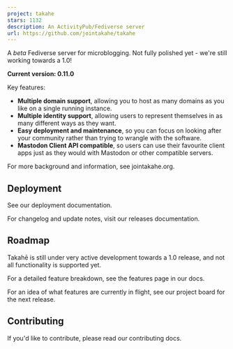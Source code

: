 ```yaml
---
project: takahe
stars: 1132
description: An ActivityPub/Fediverse server
url: https://github.com/jointakahe/takahe
---
```


A _beta_ Fediverse server for microblogging. Not fully polished yet - we're still working towards a 1.0!

**Current version: 0.11.0**

Key features:

-   **Multiple domain support**, allowing you to host as many domains as you like on a single running instance.
-   **Multiple identity support**, allowing users to represent themselves in as many different ways as they want.
-   **Easy deployment and maintenance**, so you can focus on looking after your community rather than trying to wrangle with the software.
-   **Mastodon Client API compatible**, so users can use their favourite client apps just as they would with Mastodon or other compatible servers.

For more background and information, see jointakahe.org.

Deployment
----------

See our deployment documentation.

For changelog and update notes, visit our releases documentation.

Roadmap
-------

Takahē is still under very active development towards a 1.0 release, and not all functionality is supported yet.

For a detailed feature breakdown, see the features page in our docs.

For an idea of what features are currently in flight, see our project board for the next release.

Contributing
------------

If you'd like to contribute, please read our contributing docs.
